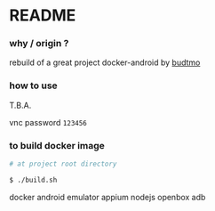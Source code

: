 
# README

### why / origin ?
rebuild of a great project docker-android by [budtmo](github.com/budtmo/docker-android)

### how to use
T.B.A.

vnc password `123456`

### to build docker image

```bash
# at project root directory

$ ./build.sh
```


docker
android emulator
appium
nodejs
openbox
adb

